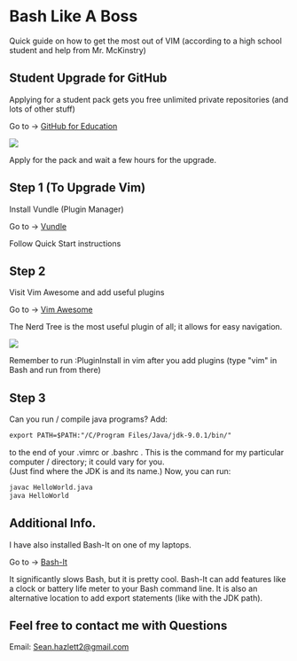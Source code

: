 # Bash Like A Boss
Quick guide on how to get the most out of VIM (according to a high school student and help from Mr. McKinstry)

## Student Upgrade for GitHub 
Applying for a student pack gets you free unlimited private repositories (and lots of other stuff)

Go to -> [GitHub for Education](https://education.github.com/)


![](https://aimhighjoinordie.github.io/BashLikeABoss/assets/GitEdu.png)


Apply for the pack and wait a few hours for the upgrade.  

## Step 1 (To Upgrade Vim)
Install Vundle (Plugin Manager)

Go to -> [Vundle](https://github.com/VundleVim/Vundle.vim)

Follow Quick Start instructions

## Step 2 
Visit Vim Awesome and add useful plugins

Go to -> [Vim Awesome](https://vimawesome.com/)

The Nerd Tree is the most useful plugin of all; it allows for easy navigation. 


![](https://aimhighjoinordie.github.io/BashLikeABoss/assets/NT.png)


Remember to run :PluginInstall in vim after you add plugins (type "vim" in Bash and run from there)

## Step 3 
Can you run / compile java programs? Add:
```markdown
export PATH=$PATH:"/C/Program Files/Java/jdk-9.0.1/bin/"
```
to the end of your .vimrc or .bashrc . 
This is the command for my particular computer / directory; it could vary for you.  
(Just find where the JDK is and its name.)
Now, you can run:
```markdown
javac HelloWorld.java
java HelloWorld
```
## Additional Info. 
I have also installed Bash-It on one of my laptops.  

Go to -> [Bash-It](https://github.com/Bash-it/bash-it)

It significantly slows Bash, but it is pretty cool.
Bash-It can add features like a clock or battery life meter to your Bash command line. 
It is also an alternative location to add export statements (like with the JDK path).

## Feel free to contact me with Questions
Email: Sean.hazlett2@gmail.com 
